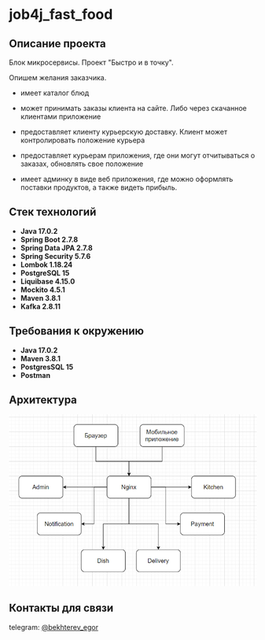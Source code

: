 # job4j_fast_food

## Описание проекта

Блок микросервисы. Проект "Быстро и в точку".

Опишем желания заказчика.

- имеет каталог блюд

- может принимать заказы клиента на сайте. Либо через скачанное клиентами приложение

- предоставляет клиенту курьерскую доставку. Клиент может контролировать положение курьера

- предоставляет курьерам приложения, где они могут отчитываться о заказах, обновлять свое положение

- имеет админку в виде веб приложения, где можно оформлять поставки продуктов, а также видеть прибыль.

## Стек технологий

- **Java 17.0.2**
- **Spring Boot 2.7.8**
- **Spring Data JPA 2.7.8**
- **Spring Security 5.7.6**
- **Lombok 1.18.24**
- **PostgreSQL 15**
- **Liquibase 4.15.0**
- **Mockito 4.5.1**
- **Maven 3.8.1**
- **Kafka 2.8.11**

## Требования к окружению

- **Java 17.0.2**
- **Maven 3.8.1**
- **PostgresSQL 15**
- **Postman**

## Архитектура
![](images/1.png)

## Контакты для связи
telegram: <a href="https://t.me/bekhterev_egor" target="blank">@bekhterev_egor</a>
